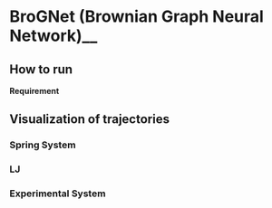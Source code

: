 # BroGNet (Brownian Graph Neural Network)__

## __How to run__

__Requirement__


## __Visualization of trajectories__

### __Spring System__

### __LJ__

### __Experimental System__



